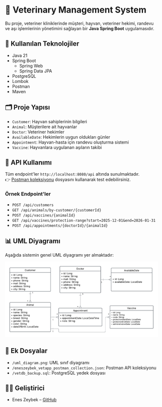 # 🐾 Veterinary Management System

Bu proje, veteriner kliniklerinde müşteri, hayvan, veteriner hekimi, randevu ve aşı işlemlerinin yönetimini sağlayan bir **Java Spring Boot** uygulamasıdır.

## 🔧 Kullanılan Teknolojiler

- Java 21
- Spring Boot
  - Spring Web
  - Spring Data JPA
- PostgreSQL
- Lombok
- Postman
- Maven

## 🗂️ Proje Yapısı

- `Customer`: Hayvan sahiplerinin bilgileri
- `Animal`: Müşterilere ait hayvanlar
- `Doctor`: Veteriner hekimler
- `AvailableDate`: Hekimlerin uygun oldukları günler
- `Appointment`: Hayvan-hasta için randevu oluşturma sistemi
- `Vaccine`: Hayvanlara uygulanan aşıların takibi

## 📮 API Kullanımı

Tüm endpoint'ler `http://localhost:8080/api` altında sunulmaktadır.  
👉 [Postman koleksiyonu](https://github.com/eneszeybek/veterinary-management-system/blob/main/eneszeybek_vetapp_postman_collection.json) dosyasını kullanarak test edebilirsiniz.

### Örnek Endpoint'ler

- `POST /api/customers`
- `GET /api/animals/by-customer/{customerId}`
- `POST /api/vaccines/{animalId}`
- `GET /api/vaccines/protection-range?start=2025-12-01&end=2026-01-31`
- `POST /api/appointments/{doctorId}/{animalId}`

## 📊 UML Diyagramı

Aşağıda sistemin genel UML diyagramı yer almaktadır:

![UML Diagram](./uml_diagram.png)

## 📁 Ek Dosyalar

- `/uml_diagram.png`: UML sınıf diyagramı
- `/eneszeybek_vetapp_postman_collection.json`: Postman API koleksiyonu
- `/vetdb_backup.sql`: PostgreSQL yedek dosyası

## 👩‍💻 Geliştirici

- Enes Zeybek – [GitHub](https://github.com/eneszeybek)
